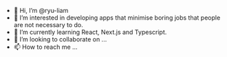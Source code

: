 - 👋 Hi, I’m @ryu-liam
- 👀 I’m interested in developing apps that minimise boring jobs that people are not necessary to do.
- 🌱 I’m currently learning React, Next.js and Typescript.
- 💞️ I’m looking to collaborate on ...
- 📫 How to reach me ...

<!---
ryu-liam/ryu-liam is a ✨ special ✨ repository because its `README.md` (this file) appears on your GitHub profile.
You can click the Preview link to take a look at your changes.
--->
